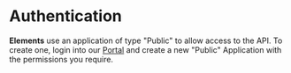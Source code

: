 # Authentication

**Elements** use an application of type "Public" to allow access to the API. To create one, login into our <a href="https://portal.basistheory.com" target="_blank">Portal</a> and create a new "Public" Application with the permissions you require.
